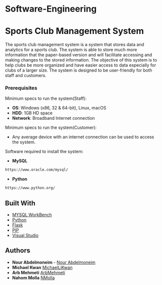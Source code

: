 # Software-Engineering
# Sports Club Management System
The sports club management system is a system that stores data and analytics for a sports club. The system is able to store much more information that the paper-based version and will facilitate accessing and making changes to the stored information. The objective of this system is to help clubs be more organized and have easier access to data especially for clubs of a larger size. The system is designed to be user-friendly for both staff and customers.  


### Prerequisites
Minimum specs to run the system(Staff):
* **OS**: Windows (x86, 32 & 64-bit), Linux, macOS
* **HDD**: 1GB HD space
* **Network**: Broadband Internet connection

Minimum specs to run the system(Customer):
* Any average device with an internet connection can be used to access the system.

Software required to install the system:
* **MySQL**
```bash
https://www.oracle.com/mysql/
```
* **Python**
```bash
https://www.python.org/
```


## Built With

* [MYSQL WorkBench](https://www.mysql.com/products/workbench/)
* [Python](https://www.python.org/) 
* [Flask](https://flask.palletsprojects.com/en/1.1.x/) 
* [PIP](https://pypi.org/project/pip/) 
* [Visual Studio](https://visualstudio.microsoft.com/) 

 

## Authors

* **Nour Abdelmoneim** - [Nour Abdelmoneim](https://github.com/NourAbdelmoneim)
* **Michael Kwan**  [MichaelLiKwan](https://github.com/MichaelLiKwan)
* **Arb Mehmeti** [ArbMehmeti](https://github.com/ArbMehmeti)
* **Nahom Molla** [NMolla](https://github.com/NMolla)



